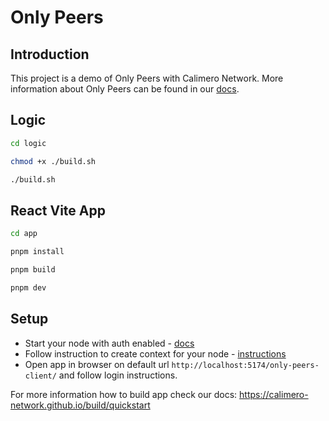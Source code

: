# Only Peers

## Introduction

This project is a demo of Only Peers with Calimero Network. More information about Only Peers can be found in our [docs](https://calimero-network.github.io/tutorials/awesome-projects/only-peers/).

## Logic

```bash title="Terminal"
cd logic
```

```bash title="Terminal"
chmod +x ./build.sh
```

```bash title="Terminal"
./build.sh
```

## React Vite App

```bash title="Terminal"
cd app
```

```bash title="Terminal"
pnpm install
```

```bash title="Terminal"
pnpm build
```

```bash title="Terminal"
pnpm dev
```

## Setup

- Start your node with auth enabled - [docs](https://calimero-network.github.io/build/quickstart)
- Follow instruction to create context for your node - [instructions](https://calimero-network.github.io/tutorials/install-application/#create-new-context)
- Open app in browser on default url `http://localhost:5174/only-peers-client/` and follow login instructions.

For more information how to build app check our docs:
https://calimero-network.github.io/build/quickstart
